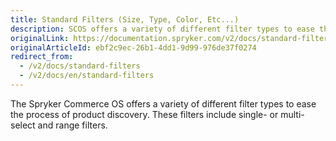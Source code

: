 ```yaml
---
title: Standard Filters (Size, Type, Color, Etc...)
description: SCOS offers a variety of different filter types to ease the process of product discovery. These filters include single- or multi-select and range filters.
originalLink: https://documentation.spryker.com/v2/docs/standard-filters
originalArticleId: ebf2c9ec-26b1-4dd1-9d99-976de37f0274
redirect_from:
  - /v2/docs/standard-filters
  - /v2/docs/en/standard-filters
---
```


The Spryker Commerce OS offers a variety of different filter types to ease the process of product discovery. These filters include single- or multi-select and range filters.


